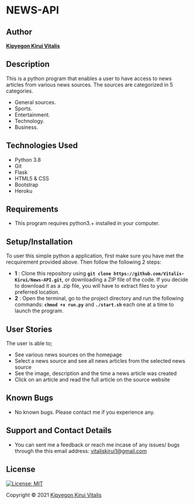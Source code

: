 # NEWS-API

## Author

[**Kipyegon Kirui Vitalis**](https://github.com/Vitalis-Kirui)

## Description
This is a python program that enables a user to have access to news articles from various news sources. The sources are categorized in 5 categories.

* General sources.
* Sports.
* Entertainment.
* Technology.
* Business.


## Technologies Used

* Python 3.8
* Git
* Flask
* HTML5 & CSS
* Bootstrap
* Heroku

## Requirements

* This program requires python3.+ installed in your computer.

## Setup/Installation

To user this simple python a application, first make sure you have met the recquirement provided above.
Then follow the following 2 steps:
* **1** : Clone this repository using **`git clone https://github.com/Vitalis-Kirui/News-API.git`**, or downloading a ZIP file of the code. If you decide  to download it as a .zip file, you will have to extract files to your preferred location.
* **2** : Open the terminal, go to the project directory and run the following commands: **`chmod +x run.py`** and **`./start.sh`** each one at a time to launch the program.

## User Stories

The user is able to; 
* See various news sources on the homepage
* Select a news source and see all news articles from the selected news source
* See the image, description and the time a news article was created
* Click on an article and read the full article on the source website

## Known Bugs

* No known bugs. Please contact me if you experience any.

## Support and Contact Details

* You can sent me a feedback or reach me incase of any issues/ bugs through the this email address:
 vitaliskirui1@gmail.com

## License

[![License: MIT](https://img.shields.io/badge/License-MIT-yellow.svg)](LICENSE)

Copyright © 2021  [Kipyegon Kirui Vitalis](https://github.com/Vitalis-Kirui)